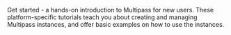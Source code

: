 Get started - a hands-on introduction to Multipass for new users. These platform-specific tutorials teach you about creating and managing Multipass instances, and offer basic examples on how to use the instances.
